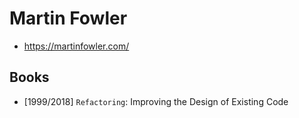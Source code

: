 # Martin Fowler

- <https://martinfowler.com/>

## Books

- [1999/2018] `Refactoring`: Improving the Design of Existing Code
